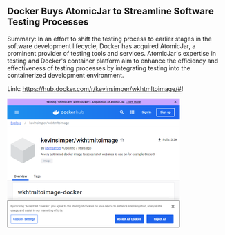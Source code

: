 ## Docker Buys AtomicJar to Streamline Software Testing Processes
Summary: In an effort to shift the testing process to earlier stages in the software development lifecycle, Docker has acquired AtomicJar, a prominent provider of testing tools and services. AtomicJar's expertise in testing and Docker's container platform aim to enhance the efficiency and effectiveness of testing processes by integrating testing into the containerized development environment.

Link: https://hub.docker.com/r/kevinsimper/wkhtmltoimage/#!

<img src="/img/90891778-ecb7-44e9-b241-83a3c6c6b2e7.png" width="400" />
<br/><br/>
